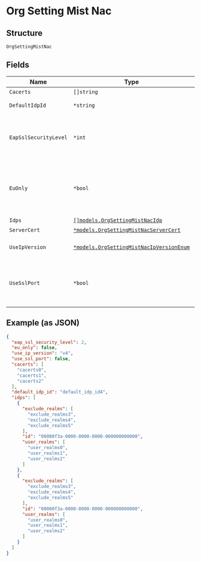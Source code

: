 
# Org Setting Mist Nac

## Structure

`OrgSettingMistNac`

## Fields

| Name | Type | Tags | Description |
|  --- | --- | --- | --- |
| `Cacerts` | `[]string` | Optional | list of PEM-encoded ca certs |
| `DefaultIdpId` | `*string` | Optional | use this IDP when no explicit realm present in the incoming username/CN OR when no IDP is explicitly mapped to the incoming realm. |
| `EapSslSecurityLevel` | `*int` | Optional | eap ssl security level<br>see https://www.openssl.org/docs/man1.1.1/man3/SSL_CTX_set_security_level.html#DEFAULT-CALLBACK-BEHAVIOUR<br>**Default**: `2`<br>**Constraints**: `>= 1`, `<= 4` |
| `EuOnly` | `*bool` | Optional | By default NAC POD failover considers all NAC pods available around the globe, i.e. EU, US, or APAC based, failover happens based on geo IP of the originating site.<br>For strict GDPR compliancy NAC POD failover would only happen between the PODs located within the EU environment, and no authentication would take place outside of EU. This is an org setting that is applicable to WLANs, switch templates, mxedge clusters that have mist_nac enabled<br>**Default**: `false` |
| `Idps` | [`[]models.OrgSettingMistNacIdp`](../../doc/models/org-setting-mist-nac-idp.md) | Optional | - |
| `ServerCert` | [`*models.OrgSettingMistNacServerCert`](../../doc/models/org-setting-mist-nac-server-cert.md) | Optional | radius server cert to be presented in EAP TLS |
| `UseIpVersion` | [`*models.OrgSettingMistNacIpVersionEnum`](../../doc/models/org-setting-mist-nac-ip-version-enum.md) | Optional | by default NAS devices(switches/aps) and proxies(mxedge) are configured to reach mist-nac via IPv4<br>**Default**: `"v4"` |
| `UseSslPort` | `*bool` | Optional | By default NAS devices (switches/aps) and proxies(mxedge) are configured to use port TCP2083(radsec) to reach mist-nac.<br>Set `use_ssl_port`==`true` to override that port with TCP43 (ssl),<br>This is a org level setting that is applicable to wlans, switch_templates, and mxedge_clusters that have mist-nac enabled<br>**Default**: `false` |

## Example (as JSON)

```json
{
  "eap_ssl_security_level": 2,
  "eu_only": false,
  "use_ip_version": "v4",
  "use_ssl_port": false,
  "cacerts": [
    "cacerts0",
    "cacerts1",
    "cacerts2"
  ],
  "default_idp_id": "default_idp_id4",
  "idps": [
    {
      "exclude_realms": [
        "exclude_realms3",
        "exclude_realms4",
        "exclude_realms5"
      ],
      "id": "00000f3a-0000-0000-0000-000000000000",
      "user_realms": [
        "user_realms0",
        "user_realms1",
        "user_realms2"
      ]
    },
    {
      "exclude_realms": [
        "exclude_realms3",
        "exclude_realms4",
        "exclude_realms5"
      ],
      "id": "00000f3a-0000-0000-0000-000000000000",
      "user_realms": [
        "user_realms0",
        "user_realms1",
        "user_realms2"
      ]
    }
  ]
}
```


